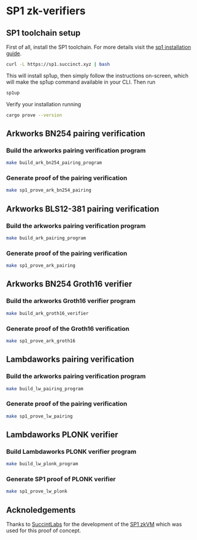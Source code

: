 # SP1 zk-verifiers 

## SP1 toolchain setup

First of all, install the SP1 toolchain. For more details visit the [sp1 installation guide](https://succinctlabs.github.io/sp1/getting-started/install.html).

```bash
curl -L https://sp1.succinct.xyz | bash
```
This will install sp1up, then simply follow the instructions on-screen, which will make the sp1up command available in your CLI. Then run

```bash
sp1up
```

Verify your installation running

```bash
cargo prove --version
```

## Arkworks BN254 pairing verification
### Build the arkworks pairing verification program

```bash
make build_ark_bn254_pairing_program 
```

### Generate proof of the pairing verification

```bash
make sp1_prove_ark_bn254_pairing
```

## Arkworks BLS12-381 pairing verification
### Build the arkworks pairing verification program

```bash
make build_ark_pairing_program 
```

### Generate proof of the pairing verification

```bash
make sp1_prove_ark_pairing
```

## Arkworks BN254 Groth16 verifier

### Build the arkworks Groth16 verifier program 

```bash
make build_ark_groth16_verifier 
```

### Generate proof of the Groth16 verification 

```bash
make sp1_prove_ark_groth16
```

## Lambdaworks pairing verification

### Build the arkworks pairing verification program
```bash
make build_lw_pairing_program 
```

### Generate proof of the pairing verification

```bash
make sp1_prove_lw_pairing
```

## Lambdaworks PLONK verifier

### Build Lambdaworks PLONK verifier program

```bash
make build_lw_plonk_program
```

### Generate SP1 proof of PLONK verifier

```bash
make sp1_prove_lw_plonk
```


## Acknoledgements

Thanks to [SuccintLabs](https://succinct.xyz/) for the development of the [SP1 zkVM](https://github.com/succinctlabs/sp1) which was used for this proof of concept.
